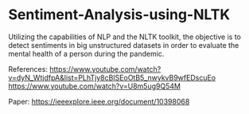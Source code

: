 # Sentiment-Analysis-using-NLTK

Utilizing the capabilities of NLP and the NLTK toolkit, the objective is to detect sentiments in big unstructured datasets in order to evaluate the mental health of a person during the pandemic.

References: https://www.youtube.com/watch?v=dyN_WtjdfpA&list=PLhTjy8cBISEoOtB5_nwykvB9wfEDscuEo
            https://www.youtube.com/watch?v=U8m5ug9Q54M
            
Paper: https://ieeexplore.ieee.org/document/10398068
